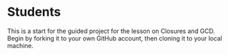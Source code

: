 # Students

This is a start for the guided project for the lesson on Closures and GCD. Begin by forking it to your own GitHub account, then cloning it to your local machine.
